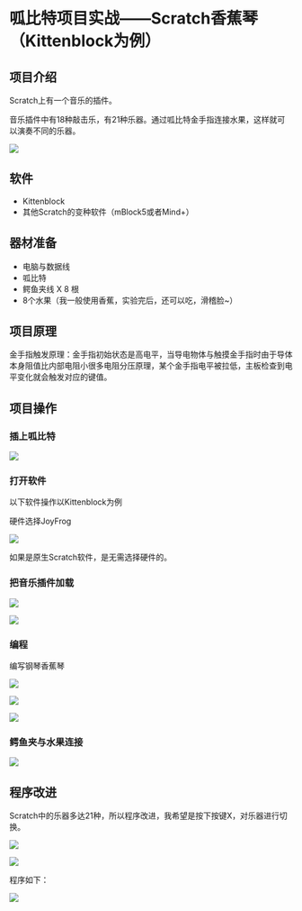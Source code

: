 # 呱比特项目实战——Scratch香蕉琴（Kittenblock为例）

## 项目介绍

Scratch上有一个音乐的插件。

音乐插件中有18种敲击乐，有21种乐器。通过呱比特金手指连接水果，这样就可以演奏不同的乐器。

![](./images/c11_01_01.png)

## 软件

- Kittenblock
- 其他Scratch的变种软件（mBlock5或者Mind+）

## 器材准备

- 电脑与数据线
- 呱比特
- 鳄鱼夹线 X 8 根
- 8个水果（我一般使用香蕉，实验完后，还可以吃，滑稽脸~）

## 项目原理

金手指触发原理：金手指初始状态是高电平，当导电物体与触摸金手指时由于导体本身阻值比内部电阻小很多电阻分压原理，某个金手指电平被拉低，主板检查到电平变化就会触发对应的键值。


## 项目操作

### 插上呱比特

![](./images/c10_01.png)

### 打开软件

以下软件操作以Kittenblock为例

硬件选择JoyFrog

![](./images/c01_17.png)

如果是原生Scratch软件，是无需选择硬件的。

### 把音乐插件加载

![](./images/c11_01_02.png)

![](./images/c11_01_03.png)

### 编程

编写钢琴香蕉琴

![](./images/c11_01_05.png)

![](./images/c11_01_06.png)

![](./images/c11_01_04.png)


### 鳄鱼夹与水果连接

![](./images/c03_19.png)



## 程序改进

Scratch中的乐器多达21种，所以程序改进，我希望是按下按键X，对乐器进行切换。

![](./images/c11_01_10.png)

![](./images/c11_01_08.png)

程序如下：

![](./images/c11_01_09.png)


